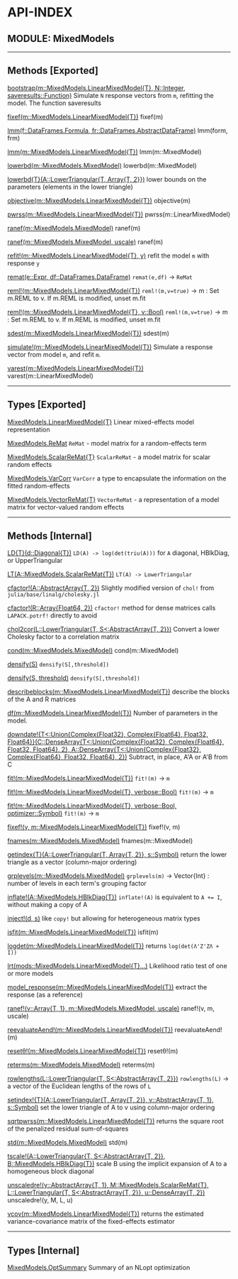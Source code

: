 # API-INDEX


## MODULE: MixedModels

---

## Methods [Exported]

[bootstrap(m::MixedModels.LinearMixedModel{T},  N::Integer,  saveresults::Function)](MixedModels.md#method__bootstrap.1)  Simulate `N` response vectors from `m`, refitting the model.  The function saveresults

[fixef(m::MixedModels.LinearMixedModel{T})](MixedModels.md#method__fixef.2)      fixef(m)

[lmm(f::DataFrames.Formula,  fr::DataFrames.AbstractDataFrame)](MixedModels.md#method__lmm.1)      lmm(form, frm)

[lmm(m::MixedModels.LinearMixedModel{T})](MixedModels.md#method__lmm.2)      lmm(m::MixedModel)

[lowerbd(m::MixedModels.MixedModel)](MixedModels.md#method__lowerbd.1)      lowerbd(m::MixedModel)

[lowerbd{T}(A::LowerTriangular{T, Array{T, 2}})](MixedModels.md#method__lowerbd.2)  lower bounds on the parameters (elements in the lower triangle)

[objective(m::MixedModels.LinearMixedModel{T})](MixedModels.md#method__objective.1)      objective(m)

[pwrss(m::MixedModels.LinearMixedModel{T})](MixedModels.md#method__pwrss.1)      pwrss(m::LinearMixedModel)

[ranef(m::MixedModels.MixedModel)](MixedModels.md#method__ranef.2)      ranef(m)

[ranef(m::MixedModels.MixedModel,  uscale)](MixedModels.md#method__ranef.3)      ranef(m)

[refit!(m::MixedModels.LinearMixedModel{T},  y)](MixedModels.md#method__refit.1)  refit the model `m` with response `y`

[remat(e::Expr,  df::DataFrames.DataFrame)](MixedModels.md#method__remat.1)  `remat(e,df)` -> `ReMat`

[reml!(m::MixedModels.LinearMixedModel{T})](MixedModels.md#method__reml.1)  `reml!(m,v=true)` -> m : Set m.REML to v.  If m.REML is modified, unset m.fit

[reml!(m::MixedModels.LinearMixedModel{T},  v::Bool)](MixedModels.md#method__reml.2)  `reml!(m,v=true)` -> m : Set m.REML to v.  If m.REML is modified, unset m.fit

[sdest(m::MixedModels.LinearMixedModel{T})](MixedModels.md#method__sdest.1)      sdest(m)

[simulate!(m::MixedModels.LinearMixedModel{T})](MixedModels.md#method__simulate.1)  Simulate a response vector from model `m`, and refit `m`.

[varest(m::MixedModels.LinearMixedModel{T})](MixedModels.md#method__varest.1)      varest(m::LinearMixedModel)

---

## Types [Exported]

[MixedModels.LinearMixedModel{T}](MixedModels.md#type__linearmixedmodel.1)  Linear mixed-effects model representation

[MixedModels.ReMat](MixedModels.md#type__remat.1)  `ReMat` - model matrix for a random-effects term

[MixedModels.ScalarReMat{T}](MixedModels.md#type__scalarremat.1)  `ScalarReMat` - a model matrix for scalar random effects

[MixedModels.VarCorr](MixedModels.md#type__varcorr.1)  `VarCorr` a type to encapsulate the information on the fitted random-effects

[MixedModels.VectorReMat{T}](MixedModels.md#type__vectorremat.1)  `VectorReMat` - a representation of a model matrix for vector-valued random effects

---

## Methods [Internal]

[LD{T}(d::Diagonal{T})](MixedModels.md#method__ld.1)  `LD(A) -> log(det(triu(A)))` for `A` diagonal, HBlkDiag, or UpperTriangular

[LT(A::MixedModels.ScalarReMat{T})](MixedModels.md#method__lt.1)  `LT(A) -> LowerTriangular`

[cfactor!(A::AbstractArray{T, 2})](MixedModels.md#method__cfactor.1)  Slightly modified version of `chol!` from `julia/base/linalg/cholesky.jl`

[cfactor!(R::Array{Float64, 2})](MixedModels.md#method__cfactor.2)  `cfactor!` method for dense matrices calls `LAPACK.potrf!` directly to avoid

[chol2cor(L::LowerTriangular{T, S<:AbstractArray{T, 2}})](MixedModels.md#method__chol2cor.1)  Convert a lower Cholesky factor to a correlation matrix

[cond(m::MixedModels.MixedModel)](MixedModels.md#method__cond.1)      cond(m::MixedModel)

[densify(S)](MixedModels.md#method__densify.1)  `densify(S[,threshold])`

[densify(S,  threshold)](MixedModels.md#method__densify.2)  `densify(S[,threshold])`

[describeblocks(m::MixedModels.LinearMixedModel{T})](MixedModels.md#method__describeblocks.1)  describe the blocks of the A and R matrices

[df(m::MixedModels.LinearMixedModel{T})](MixedModels.md#method__df.1)  Number of parameters in the model.

[downdate!{T<:Union{Complex{Float32}, Complex{Float64}, Float32, Float64}}(C::DenseArray{T<:Union{Complex{Float32}, Complex{Float64}, Float32, Float64}, 2},  A::DenseArray{T<:Union{Complex{Float32}, Complex{Float64}, Float32, Float64}, 2})](MixedModels.md#method__downdate.1)  Subtract, in place, A'A or A'B from C

[fit!(m::MixedModels.LinearMixedModel{T})](MixedModels.md#method__fit.1)  `fit!(m)` -> `m`

[fit!(m::MixedModels.LinearMixedModel{T},  verbose::Bool)](MixedModels.md#method__fit.2)  `fit!(m)` -> `m`

[fit!(m::MixedModels.LinearMixedModel{T},  verbose::Bool,  optimizer::Symbol)](MixedModels.md#method__fit.3)  `fit!(m)` -> `m`

[fixef!(v,  m::MixedModels.LinearMixedModel{T})](MixedModels.md#method__fixef.1)      fixef!(v, m)

[fnames(m::MixedModels.MixedModel)](MixedModels.md#method__fnames.1)      fnames(m::MixedModel)

[getindex{T}(A::LowerTriangular{T, Array{T, 2}},  s::Symbol)](MixedModels.md#method__getindex.1)  return the lower triangle as a vector (column-major ordering)

[grplevels(m::MixedModels.MixedModel)](MixedModels.md#method__grplevels.1)  `grplevels(m)` -> Vector{Int} : number of levels in each term's grouping factor

[inflate!(A::MixedModels.HBlkDiag{T})](MixedModels.md#method__inflate.1)  `inflate!(A)` is equivalent to `A += I`, without making a copy of A

[inject!(d,  s)](MixedModels.md#method__inject.1)  like `copy!` but allowing for heterogeneous matrix types

[isfit(m::MixedModels.LinearMixedModel{T})](MixedModels.md#method__isfit.1)      isfit(m)

[logdet(m::MixedModels.LinearMixedModel{T})](MixedModels.md#method__logdet.1)  returns `log(det(Λ'Z'ZΛ + I))`

[lrt(mods::MixedModels.LinearMixedModel{T}...)](MixedModels.md#method__lrt.1)  Likelihood ratio test of one or more models

[model_response(m::MixedModels.LinearMixedModel{T})](MixedModels.md#method__model_response.1)  extract the response (as a reference)

[ranef!(v::Array{T, 1},  m::MixedModels.MixedModel,  uscale)](MixedModels.md#method__ranef.1)      ranef!(v, m, uscale)

[reevaluateAend!(m::MixedModels.LinearMixedModel{T})](MixedModels.md#method__reevaluateaend.1)      reevaluateAend!(m)

[resetθ!(m::MixedModels.LinearMixedModel{T})](MixedModels.md#method__reset952.1)      resetθ!(m)

[reterms(m::MixedModels.MixedModel)](MixedModels.md#method__reterms.1)      reterms(m)

[rowlengths(L::LowerTriangular{T, S<:AbstractArray{T, 2}})](MixedModels.md#method__rowlengths.1)  `rowlengths(L)` -> a vector of the Euclidean lengths of the rows of `L`

[setindex!{T}(A::LowerTriangular{T, Array{T, 2}},  v::AbstractArray{T, 1},  s::Symbol)](MixedModels.md#method__setindex.1)  set the lower triangle of A to v using column-major ordering

[sqrtpwrss(m::MixedModels.LinearMixedModel{T})](MixedModels.md#method__sqrtpwrss.1)  returns the square root of the penalized residual sum-of-squares

[std(m::MixedModels.MixedModel)](MixedModels.md#method__std.1)      std(m)

[tscale!(A::LowerTriangular{T, S<:AbstractArray{T, 2}},  B::MixedModels.HBlkDiag{T})](MixedModels.md#method__tscale.1)  scale B using the implicit expansion of A to a homogeneous block diagonal

[unscaledre!(y::AbstractArray{T, 1},  M::MixedModels.ScalarReMat{T},  L::LowerTriangular{T, S<:AbstractArray{T, 2}},  u::DenseArray{T, 2})](MixedModels.md#method__unscaledre.1)      unscaledre!(y, M, L, u)

[vcov(m::MixedModels.LinearMixedModel{T})](MixedModels.md#method__vcov.1)  returns the estimated variance-covariance matrix of the fixed-effects estimator

---

## Types [Internal]

[MixedModels.OptSummary](MixedModels.md#type__optsummary.1)  Summary of an NLopt optimization

